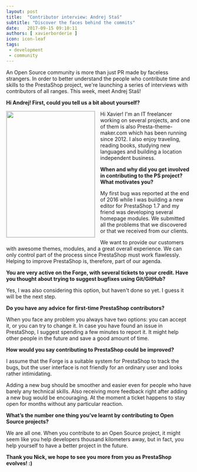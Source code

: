 ```yaml
---
layout: post
title:  "Contributor interview: Andrej Staš"
subtitle: "Discover the faces behind the commits"
date:   2017-09-15 09:10:11
authors: [ xavierborderie ]
icon: icon-leaf
tags:
 - development
 - community
---
```


An Open Source community is more than just PR made by faceless strangers. In order to better understand the people who contribute time and skills to the PrestaShop project, we're launching a series of interviews with contributors of all ranges. This week, meet Andrej Staš!


**Hi Andrej! First, could you tell us a bit about yourself?**

<img style="border: 1px solid #CCC; float: left; margin: 0 1em 1em 0;" width="240" height="342" 
src="/assets/images/2017/10/nick zampieri.jpg">Hi Xavier! I'm an IT freelancer working on several projects, and one of them is also Presta-theme-maker.com which has been running since 2012.
I also enjoy traveling, reading books, studying new languages and building a location independent business.


**When and why did you get involved in contributing to the PS project? What motivates you?**

My first bug was reported at the end of 2016 while I was building a new editor for PrestaShop 1.7 and my friend was developing several homepage modules. We submitted all the problems that we discovered or that we received from our clients.

We want to provide our customers with awesome themes, modules, and a great overall experience. We can only control part of the process since PrestaShop must work flawlessly. Helping to improve PrestaShop is, therefore, part of our agenda.


**You are very active on the Forge, with several tickets to your credit. Have you thought about trying to suggest bugfixes using Git/GitHub?**

Yes, I was also considering this option, but haven't done so yet. I guess it will be the next step.


**Do you have any advice for first-time PrestaShop contributors?**

When you face any problem you always have two options: you can accept it, or you can try to change it.
In case you have found an issue in PrestaShop, I suggest spending a few minutes to report it. It might help other people in the future and save a good amount of time.


**How would you say contributing to PrestaShop could be improved?**

I assume that the Forge is a suitable system for PrestaShop to track the bugs, but the user interface is not friendly for an ordinary user and looks rather intimidating.

Adding a new bug should be smoother and easier even for people who have barely any technical skills. Also receiving more feedback right after adding a new bug would be encouraging. At the moment a ticket happens to stay open for months without any particular reaction.


**What’s the number one thing you’ve learnt by contributing to Open Source projects?**

We are all one. When you contribute to an Open Source project, it might seem like you help developers thousand kilometers away, but in fact, you help yourself to have a better project in the future.


**Thank you Nick, we hope to see you more from you as PrestaShop evolves! :)**
